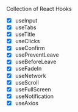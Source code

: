 Collection of React Hooks

- [x] useInput
- [x] useTabs
- [x] useTitle
- [x] useClicks
- [x] useConfirm
- [x] usePreventLeave
- [x] useBeforeLeave
- [x] useFadeIn
- [x] useNetwork
- [x] useScroll
- [x] useFullScreen
- [x] useNotification
- [x] useAxios
